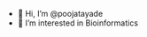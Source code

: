 - 👋 Hi, I’m @poojatayade
- 👀 I’m interested in Bioinformatics

<!---
avniitayade/avniitayade is a ✨ special ✨ repository because its `README.md` (this file) appears on your GitHub profile.
You can click the Preview link to take a look at your changes.
--->
